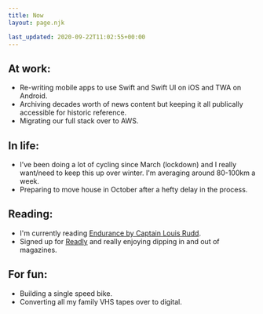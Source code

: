 ```yaml
---
title: Now
layout: page.njk

last_updated: 2020-09-22T11:02:55+00:00
---
```


## At work:
- Re-writing mobile apps to use Swift and Swift UI on iOS and TWA on Android. 
- Archiving decades worth of news content but keeping it all publically accessible for historic reference. 
- Migrating our full stack over to AWS. 

## In life:
- I’ve been doing a lot of cycling since March (lockdown) and I really want/need to keep this up over winter. I'm averaging around 80-100km a week. 
- Preparing to move house in October after a hefty delay in the process. 

## Reading:
- I'm currently reading [Endurance by Captain Louis Rudd](https://www.amazon.co.uk/Endurance-Soldier-Adventurer-Decorated-Leader/dp/1529031737). 
- Signed up for [Readly](https://readly.com) and really enjoying dipping in and out of magazines.

## For fun:

- Building a single speed bike.
- Converting all my family VHS tapes over to digital.